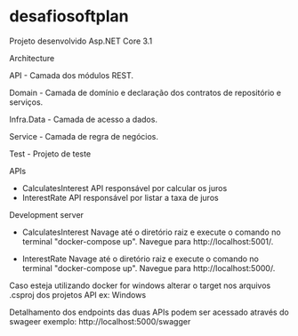 # desafiosoftplan
Projeto desenvolvido Asp.NET Core 3.1

Architecture

API - Camada dos módulos REST.

Domain - Camada de domínio e declaração dos contratos de repositório e serviços.

Infra.Data - Camada de acesso a dados.

Service - Camada de regra de negócios.

Test - Projeto de teste

APIs
- CalculatesInterest API responsável por calcular os juros
- InterestRate API responsável por listar a taxa de juros

Development server 
- CalculatesInterest 
Navage até o diretório raiz e execute o comando no terminal "docker-compose up". Navegue para http://localhost:5001/.

 - InterestRate
Navage até o diretório raiz e execute o comando  no terminal "docker-compose up". Navegue para http://localhost:5000/.

Caso esteja utilizando docker for windows alterar o target nos arquivos .csproj dos projetos API  ex:  <DockerDefaultTargetOS>Windows</DockerDefaultTargetOS>


Detalhamento dos endpoints das duas APIs podem ser acessado através do swageer exemplo: http://localhost:5000/swagger
